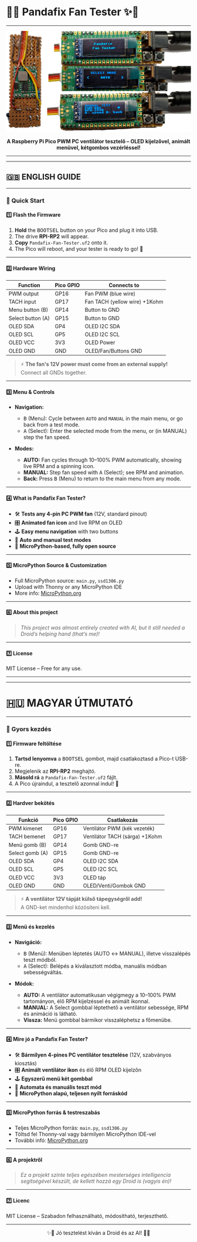 # 🌈✨ Pandafix Fan Tester ✨🌈

---

<div align="center">

![FAN TESTER](.github/pandafix-fan-tester-test-module.jpg)
  
**A Raspberry Pi Pico PWM PC ventilátor tesztelő – OLED kijelzővel, animált menüvel, kétgombos vezérléssel!**

---

</div>

---

## 🇬🇧 **ENGLISH GUIDE**

---

### 🚀 Quick Start

#### 1️⃣ Flash the Firmware

1. **Hold** the <kbd>BOOTSEL</kbd> button on your Pico and plug it into USB.
2. The drive **RPI-RP2** will appear.
3. **Copy** `Pandafix-Fan-Tester.uf2` onto it.
4. The Pico will reboot, and your tester is ready to go! 🎉

---

#### 2️⃣ Hardware Wiring

| Function            | Pico GPIO | Connects to                  |  
|---------------------|-----------|------------------------------|
| PWM output          | GP16      | Fan PWM (blue wire)          |
| TACH input          | GP17      | Fan TACH (yellow wire) +1Kohm|
| Menu button (B)     | GP14      | Button to GND                |
| Select button (A)   | GP15      | Button to GND                |
| OLED SDA            | GP4       | OLED I2C SDA                 |
| OLED SCL            | GP5       | OLED I2C SCL                 |
| OLED VCC            | 3V3       | OLED Power                   |
| OLED GND            | GND       | OLED/Fan/Buttons GND         |

> ⚡ **The fan's 12V power must come from an external supply!**  
> Connect all GNDs together.

---

#### 3️⃣ Menu & Controls

- **Navigation:**
  - <kbd>B</kbd> (Menu): Cycle between `AUTO` and `MANUAL` in the main menu, or go back from a test mode.
  - <kbd>A</kbd> (Select): Enter the selected mode from the menu, or (in MANUAL) step the fan speed.

- **Modes:**
  - **AUTO:** Fan cycles through 10–100% PWM automatically, showing live RPM and a spinning icon.
  - **MANUAL:** Step fan speed with <kbd>A</kbd> (Select); see RPM and animation.
  - **Back:** Press <kbd>B</kbd> (Menu) to return to the main menu from any mode.

---

#### 4️⃣ What is Pandafix Fan Tester?

- 🛠️ **Tests any 4-pin PC PWM fan** (12V, standard pinout)
- 🎛️ **Animated fan icon** and live RPM on OLED
- 🕹️ **Easy menu navigation** with two buttons
- 🔁 **Auto and manual test modes**
- 🐍 **MicroPython-based, fully open source**

---

#### 5️⃣ MicroPython Source & Customization

- Full MicroPython source: `main.py`, `ssd1306.py`
- Upload with Thonny or any MicroPython IDE
- More info: [MicroPython.org](https://micropython.org/)

---

#### 6️⃣ About this project

> _This project was almost entirely created with AI, but it still needed a Droid’s helping hand (that’s me)!_

---

#### 7️⃣ License

MIT License – Free for any use.

---

---

# 🇭🇺 **MAGYAR ÚTMUTATÓ**

---

### 🚀 Gyors kezdés

#### 1️⃣ Firmware feltöltése

1. **Tartsd lenyomva** a <kbd>BOOTSEL</kbd> gombot, majd csatlakoztasd a Pico-t USB-re.
2. Megjelenik az **RPI-RP2** meghajtó.
3. **Másold rá** a `Pandafix-Fan-Tester.uf2` fájlt.
4. A Pico újraindul, a tesztelő azonnal indul! 🎉

---

#### 2️⃣ Hardver bekötés

| Funkció           | Pico GPIO | Csatlakozás                   |
|-------------------|-----------|-------------------------------|
| PWM kimenet       | GP16      | Ventilátor PWM (kék vezeték)  |
| TACH bemenet      | GP17      | Ventilátor TACH (sárga) +1Kohm|
| Menü gomb (B)     | GP14      | Gomb GND-re                   |
| Select gomb (A)   | GP15      | Gomb GND-re                   |
| OLED SDA          | GP4       | OLED I2C SDA                  |
| OLED SCL          | GP5       | OLED I2C SCL                  |
| OLED VCC          | 3V3       | OLED táp                      |
| OLED GND          | GND       | OLED/Venti/Gombok GND         |

> ⚡ **A ventilátor 12V tápját külső tápegységről add!**  
> A GND-ket mindenhol közösíteni kell.

---

#### 3️⃣ Menü és kezelés

- **Navigáció:**
  - <kbd>B</kbd> (Menü): Menüben léptetés (AUTO ↔ MANUAL), illetve visszalépés teszt módból.
  - <kbd>A</kbd> (Select): Belépés a kiválasztott módba, manuális módban sebességváltás.

- **Módok:**
  - **AUTO:** A ventilátor automatikusan végigmegy a 10–100% PWM tartományon, élő RPM kijelzéssel és animált ikonnal.
  - **MANUAL:** A Select gombbal léptethető a ventilátor sebessége, RPM és animáció is látható.
  - **Vissza:** Menü gombbal bármikor visszaléphetsz a főmenübe.

---

#### 4️⃣ Mire jó a Pandafix Fan Tester?

- 🛠️ **Bármilyen 4-pines PC ventilátor tesztelése** (12V, szabványos kiosztás)
- 🎛️ **Animált ventilátor ikon** és élő RPM OLED kijelzőn
- 🕹️ **Egyszerű menü két gombbal**
- 🔁 **Automata és manuális teszt mód**
- 🐍 **MicroPython alapú, teljesen nyílt forráskód**

---

#### 5️⃣ MicroPython forrás & testreszabás

- Teljes MicroPython forrás: `main.py`, `ssd1306.py`
- Töltsd fel Thonny-val vagy bármilyen MicroPython IDE-vel
- További infó: [MicroPython.org](https://micropython.org/)

---

#### 6️⃣ A projektről

> _Ez a projekt szinte teljes egészében mesterséges intelligencia segítségével készült, de kellett hozzá egy Droid is (vagyis én)!_

---

#### 7️⃣ Licenc

MIT License – Szabadon felhasználható, módosítható, terjeszthető.

---

<div align="center">

✨🐼 Jó tesztelést kíván a Droid és az AI! 🐼✨

</div>